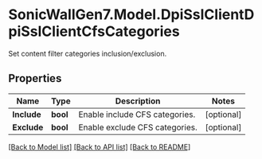 # SonicWallGen7.Model.DpiSslClientDpiSslClientCfsCategories
Set content filter categories inclusion/exclusion.

## Properties

Name | Type | Description | Notes
------------ | ------------- | ------------- | -------------
**Include** | **bool** | Enable include CFS categories. | [optional] 
**Exclude** | **bool** | Enable exclude CFS categories. | [optional] 

[[Back to Model list]](../README.md#documentation-for-models) [[Back to API list]](../README.md#documentation-for-api-endpoints) [[Back to README]](../README.md)

